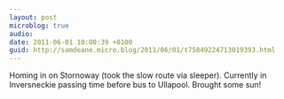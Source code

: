 ```yaml
---
layout: post
microblog: true
audio: 
date: 2011-06-01 10:00:39 +0100
guid: http://samdeane.micro.blog/2011/06/01/t75849224713019393.html
---
```

Homing in on Stornoway (took the slow route via sleeper). Currently in Inversneckie passing time before bus to Ullapool. Brought some sun!
